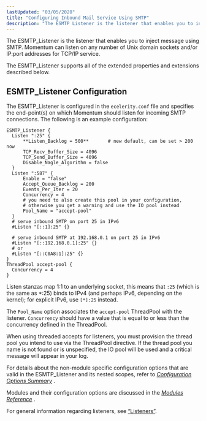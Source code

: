 ```yaml
---
lastUpdated: "03/05/2020"
title: "Configuring Inbound Mail Service Using SMTP"
description: "The ESMTP Listener is the listener that enables you to inject message using SMTP Momentum can listen on any number of Unix domain sockets and or IP port addresses for TCP IP service The ESMTP Listener supports all of the extended properties and extensions described below The ESMTP Listener is..."
---
```



The ESMTP_Listener is the listener that enables you to inject message using SMTP. Momentum can listen on any number of Unix domain sockets and/or IP:port addresses for TCP/IP service.

The ESMTP_Listener supports all of the extended properties and extensions described below.

## <a name="esmtp_listener.config"></a> ESMTP_Listener Configuration

The ESMTP_Listener is configured in the `ecelerity.conf` file and specifies the end-point(s) on which Momentum should listen for incoming SMTP connections. The following is an example configuration:

```
ESMTP_Listener {
  Listen ":25" {
      **Listen_Backlog = 500**       # new default, can be set > 200 now
      TCP_Recv_Buffer_Size = 4096
      TCP_Send_Buffer_Size = 4096
      Disable_Nagle_Algorithm = false
  }
  Listen ":587" {
      Enable = "false"
      Accept_Queue_Backlog = 200
      Events_Per_Iter = 20
      Concurrency = 4
      # you need to also create this pool in your configuration,
      # otherwise you get a warning and use the IO pool instead
      Pool_Name = "accept-pool"
  }
  # serve inbound SMTP on port 25 in IPv6
  #Listen "[::1]:25" {}

  # serve inbound SMTP at 192.168.0.1 on port 25 in IPv6
  #Listen "[::192.168.0.1]:25" {}
  # or
  #Listen "[::C0A8:1]:25" {}
}
ThreadPool accept-pool {
  Concurrency = 4
}
```

Listen stanzas map 1:1 to an underlying socket, this means that `:25` (which is the same as *:25) binds to IPv4 (and perhaps IPv6, depending on the kernel); for explicit IPv6, use `[*]:25` instead.

The `Pool_Name` option associates the `accept-pool` ThreadPool with the listener. `Concurrency` should have a value that is equal to or less than the concurrency defined in the ThreadPool.

When using threaded accepts for listeners, you must provision the thread pool you intend to use via the ThreadPool directive. If the thread pool you name is not found or is unspecified, the IO pool will be used and a critical message will appear in your log.

For details about the non-module specific configuration options that are valid in the ESMTP_Listener and its nested scopes, refer to [*Configuration Options Summary*](/momentum/4/config-options-summary) .

Modules and their configuration options are discussed in the [*Modules Reference*](/momentum/4/modules/) .

For general information regarding listeners, see [“Listeners”](/momentum/4/listeners).